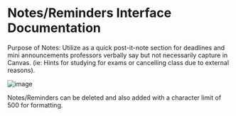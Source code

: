 # Notes/Reminders Interface Documentation

Purpose of Notes: Utilize as a quick post-it-note section for deadlines and mini announcements professors verbally say but not necessarily capture in Canvas. (ie: Hints for studying for exams or cancelling class due to external reasons).

![image](https://user-images.githubusercontent.com/29307422/202066104-d684563f-4ac0-48ae-af4f-dd29bfdf3e0a.png)

Notes/Reminders can be deleted and also added with a character limit of 500 for formatting.
